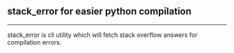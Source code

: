 stack_error for easier python compilation
----------------------------------------------
----------------------------------------------

stack_error is cli utility which will fetch stack overflow answers for compilation errors.